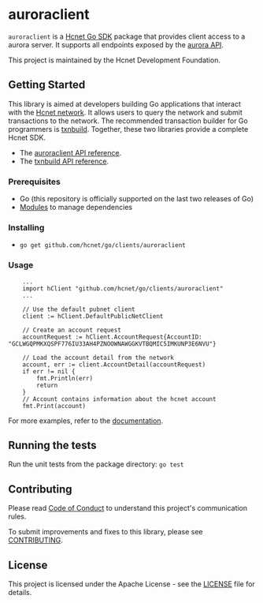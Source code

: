 # auroraclient


`auroraclient` is a [Hcnet Go SDK](https://developers.hcnet.org/api/) package that provides client access to a aurora server. It supports all endpoints exposed by the [aurora API](https://developers.hcnet.org/api/introduction/).

This project is maintained by the Hcnet Development Foundation.

## Getting Started
This library is aimed at developers building Go applications that interact with the [Hcnet network](https://www.hcnet.org/). It allows users to query the network and submit transactions to the network. The recommended transaction builder for Go programmers is [txnbuild](https://github.com/hcnet/go/tree/master/txnbuild). Together, these two libraries provide a complete Hcnet SDK.

* The [auroraclient API reference](https://godoc.org/github.com/hcnet/go/clients/auroraclient).
* The [txnbuild API reference](https://godoc.org/github.com/hcnet/go/txnbuild).

### Prerequisites
* Go (this repository is officially supported on the last two releases of Go)
* [Modules](https://github.com/golang/go/wiki/Modules) to manage dependencies

### Installing
* `go get github.com/hcnet/go/clients/auroraclient`

### Usage

``` golang
    ...
    import hClient "github.com/hcnet/go/clients/auroraclient"
    ...

    // Use the default pubnet client
    client := hClient.DefaultPublicNetClient

    // Create an account request
    accountRequest := hClient.AccountRequest{AccountID: "GCLWGQPMKXQSPF776IU33AH4PZNOOWNAWGGKVTBQMIC5IMKUNP3E6NVU"}

    // Load the account detail from the network
    account, err := client.AccountDetail(accountRequest)
    if err != nil {
        fmt.Println(err)
        return
    }
    // Account contains information about the hcnet account
    fmt.Print(account)
```
For more examples, refer to the [documentation](https://godoc.org/github.com/hcnet/go/clients/auroraclient).

## Running the tests
Run the unit tests from the package directory: `go test`

## Contributing
Please read [Code of Conduct](https://github.com/hcnet/.github/blob/master/CODE_OF_CONDUCT.md) to understand this project's communication rules.

To submit improvements and fixes to this library, please see [CONTRIBUTING](../CONTRIBUTING.md).

## License
This project is licensed under the Apache License - see the [LICENSE](../../LICENSE) file for details.
